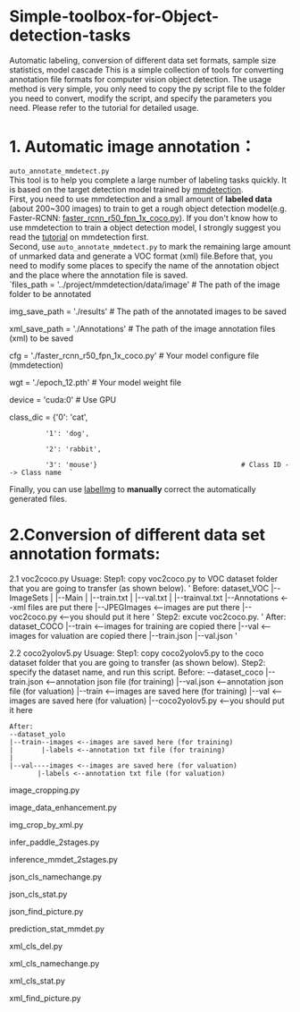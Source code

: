 # Simple-toolbox-for-Object-detection-tasks
Automatic labeling, conversion of different data set formats, sample size statistics, model cascade 
This is a simple collection of tools for converting annotation file formats for computer vision object detection. The usage method is very simple, you only need to copy the py script file to the folder you need to convert, modify the script, and specify the parameters you need. Please refer to the tutorial for detailed usage. 

# 1. Automatic image annotation：
`auto_annotate_mmdetect.py`  
This tool is to help you complete a large number of labeling tasks quickly. It is based on the target detection model trained by [mmdetection](https://github.com/open-mmlab/mmdetection).   
First, you need to use mmdetection and a small amount of **labeled data** (about 200~300 images) to train to get a rough object detection model(e.g. Faster-RCNN: [faster_rcnn_r50_fpn_1x_coco.py](https://github.com/open-mmlab/mmdetection/tree/master/configs/faster_rcnn)). If you don't know how to use mmdetection to train a object detection model, I strongly suggest you read the [tutorial](https://github.com/open-mmlab/mmdetection/blob/master/docs/2_new_data_model.md) on mmdetection first.  
Second, use `auto_annotate_mmdetect.py` to mark the remaining large amount of unmarked data and generate a VOC format (xml) file.Before that, you need to modify some places to specify the name of the annotation object and the place where the annotation file is saved.   
`files_path = '../project/mmdetection/data/image'              # The path of the image folder to be annotated  

img_save_path = './results'                                   # The path of the annotated images to be saved  

xml_save_path = './Annotations'                               # The path of the image annotation files (xml) to be saved  

cfg = './faster_rcnn_r50_fpn_1x_coco.py'                      # Your model configure file (mmdetection)  

wgt = './epoch_12.pth'                                        # Your model weight file  

device = 'cuda:0'                                             # Use GPU  

class_dic = {'0': 'cat',

             '1': 'dog',  
             
             '2': 'rabbit',  
             
             '3': 'mouse'}                                    # Class ID --> Class name  `
Finally, you can use [labelImg](https://github.com/tzutalin/labelImg) to **manually** correct the automatically generated files.   



# 2.Conversion of different data set annotation formats:
2.1 voc2coco.py
Usuage:
Step1: copy voc2coco.py to VOC dataset folder that you are going to transfer (as shown below).
'
  Before:
  dataset_VOC
  |--ImageSets
  |  |--Main
  |     |--train.txt
  |     |--val.txt
  |     |--trainval.txt
  |--Annotations  <--xml files are put there
  |--JPEGImages   <--images are put there
  |--voc2coco.py <--you should put it here 
'
Step2: excute voc2coco.py.
'
After:
dataset_COCO
  |--train  <--images for training are copied there
  |--val    <--images for valuation are copied there
  |--train.json
  |--val.json
'

2.2 coco2yolov5.py
Usuage:
 Step1: copy coco2yolov5.py to the coco dataset folder that you are going to transfer (as shown below).
 Step2: specify the dataset name, and run this script.
    Before:
    --dataset_coco
    |--train.json <--annotation json file (for training)
    |--val.json   <--annotation json file (for valuation)
    |--train      <--images are saved here (for training)
    |--val        <--images are saved here (for valuation)
    |--coco2yolov5.py <--you should put it here

    After:
    --dataset_yolo
    |--train--images <--images are saved here (for training)
    |       |-labels <--annotation txt file (for training)
    |
    |--val----images <--images are saved here (for valuation)
           |-labels <--annotation txt file (for valuation)


image_cropping.py

image_data_enhancement.py

img_crop_by_xml.py

infer_paddle_2stages.py

inference_mmdet_2stages.py

json_cls_namechange.py

json_cls_stat.py

json_find_picture.py



prediction_stat_mmdet.py



xml_cls_del.py

xml_cls_namechange.py

xml_cls_stat.py

xml_find_picture.py
